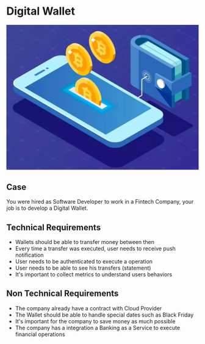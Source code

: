 # Digital Wallet

![Screenshot](digital-wallet.png)

## Case

You were hired as Software Developer to work in a Fintech Company, your job is to develop a Digital Wallet.

## Technical Requirements

- Wallets should be able to transfer money between then
- Every time a transfer was executed, user needs to receive push notification
- User needs to be authenticated to execute a operation 
- User needs to be able to see his transfers (statement)
- It's important to collect metrics to understand users behaviors


## Non Technical Requirements

- The company already have a contract with Cloud Provider
- The Wallet should be able to handle special dates such as Black Friday
- It's important for the company to save money as much possible
- The company has a integration a Banking as a Service to execute financial operations